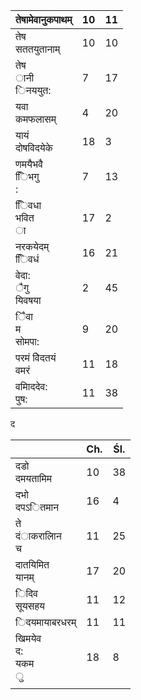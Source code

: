 | तेषामेवानुकपाथम्         | 10  | 11  |
| ------------------------ | --- | --- |
| तेष<br/>सततयुतानाम्      | 10  | 10  |
| तेष<br/>ानी<br/>िनययुत:  | 7   | 17  |
| यवा<br/>कमफलासम्         | 4   | 20  |
| यायं<br/>दोषविदयेके      | 18  | 3   |
| णमयैभवै<br/>ििभगु<br/>:  | 7   | 13  |
| ििवधा<br/>भवित<br/>ा     | 17  | 2   |
| नरकयेदम्<br/>ििवधं       | 16  | 21  |
| वेदा:<br/>ैगु<br/>यिवषया | 2   | 45  |
| ैिवा<br/>म<br/>सोमपा:    | 9   | 20  |
| परमं वेिदतयं<br/>वमरं    | 11  | 18  |
| वमािददेव:<br/>पुष:       | 11  | 38  |

द

|                             | Ch. | Śl. |
| --------------------------- | --- | --- |
| दडो<br/>दमयतामिम            | 10  | 38  |
| दभो<br/>दपऽितमान            | 16  | 4   |
| ते<br/>दंाकरालािन<br/>च     | 11  | 25  |
| दातयिमित<br/>यानम्          | 17  | 20  |
| िदिव<br/>सूयसहय             | 11  | 12  |
| िदयमायाबरधरम्               | 11  | 11  |
| खिमयेव<br/>द:<br/>यकम<br/>ु | 18  | 8   |
|                             |     |     |
